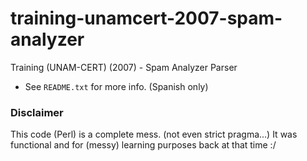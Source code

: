# training-unamcert-2007-spam-analyzer
Training (UNAM-CERT) (2007) - Spam Analyzer Parser

* See `README.txt` for more info. (Spanish only)

### Disclaimer
This code (Perl) is a complete mess. (not even strict pragma...)
It was functional and for (messy) learning purposes back at that time :/

